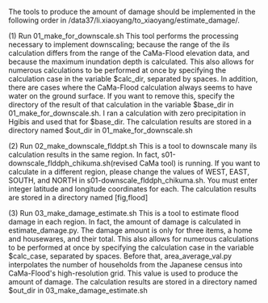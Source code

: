The tools to produce the amount of damage should be implemented in the following order in /data37/li.xiaoyang/to_xiaoyang/estimate_damage/.

(1) Run 01_make_for_downscale.sh
This tool performs the processing necessary to implement downscaling; because the range of the ils calculation differs from the range of the CaMa-Flood elevation data, and because the maximum inundation depth is calculated.
This also allows for numerous calculations to be performed at once by specifying the calculation case in the variable $calc_dir, separated by spaces.
In addition, there are cases where the CaMa-Flood calculation always seems to have water on the ground surface.
If you want to remove this, specify the directory of the result of that calculation in the variable $base_dir in 01_make_for_downscale.sh. I ran a calculation with zero precipitation in Hgibis and used that for $base_dir.
The calculation results are stored in a directory named $out_dir in 01_make_for_downscale.sh

(2) Run 02_make_downscale_flddpt.sh
This is a tool to downscale many ils calculation results in the same region. In fact, s01-downscale_flddph_chikuma.sh(revised CaMa tool) is running. If you want to calculate in a different region, please change the values of WEST, EAST, SOUTH, and NORTH in s01-downscale_flddph_chikuma.sh. You must enter integer latitude and longitude coordinates for each.
The calculation results are stored in a directory named [fig,flood]

(3) Run 03_make_damage_estimate.sh
This is a tool to estimate flood damage in each region. In fact, the amount of damage is calculated in estimate_damage.py.
The damage amount is only for three items, a home and housewares, and their total.
This also allows for numerous calculations to be performed at once by specifying the calculation case in the variable $calc_case, separated by spaces.
Before that, area_average_val.py interpolates the number of households from the Japanese census into CaMa-Flood's high-resolution grid. This value is used to produce the amount of damage.
The calculation results are stored in a directory named $out_dir in 03_make_damage_estimate.sh
